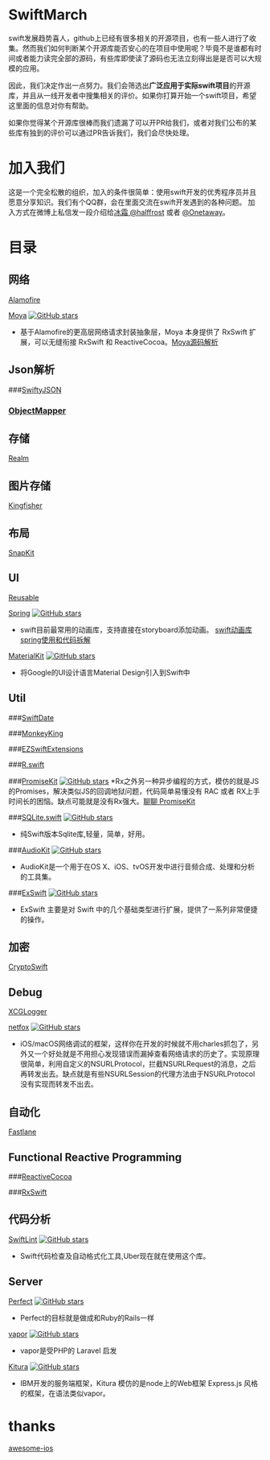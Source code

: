 # SwiftMarch
swift发展趋势喜人，github上已经有很多相关的开源项目，也有一些人进行了收集。然而我们如何判断某个开源库能否安心的在项目中使用呢？毕竟不是谁都有时间或者能力读完全部的源码，有些库即使读了源码也无法立刻得出是是否可以大规模的应用。

因此，我们决定作出一点努力。我们会筛选出**广泛应用于实际swift项目**的开源库，并且从一线开发者中搜集相关的评价。如果你打算开始一个swift项目，希望这里面的信息对你有帮助。

如果你觉得某个开源库很棒而我们遗漏了可以开PR给我们，或者对我们公布的某些库有独到的评价可以通过PR告诉我们，我们会尽快处理。

# 加入我们
这是一个完全松散的组织，加入的条件很简单：使用swift开发的优秀程序员并且愿意分享知识。我们有个QQ群，会在里面交流在swift开发遇到的各种问题。
加入方式在微博上私信发一段介绍给[冰霜 @halffrost]( http://weibo.com/u/1936502837) 或者 [@Onetaway](http://weibo.com/u/1683298872)。

# 目录

## 网络
 [Alamofire](https://github.com/Alamofire/Alamofire)

 [Moya](https://github.com/Moya/Moya)  [![GitHub stars](https://img.shields.io/github/stars/Moya/Moya.svg)]()
  * 基于Alamofire的更高层网络请求封装抽象层，Moya 本身提供了 RxSwift 扩展，可以无缝衔接 RxSwift 和 ReactiveCocoa。[Moya源码解析](http://blog.inet198.cn/?lh844386434/article/details/51818017)

## Json解析
###[SwiftyJSON](https://github.com/SwiftyJSON/SwiftyJSON)

### [ObjectMapper](https://github.com/Hearst-DD/ObjectMapper)

## 存储
[Realm](https://realm.io/cn)

## 图片存储
[Kingfisher](https://github.com/onevcat/Kingfisher)

## 布局
[SnapKit](https://github.com/SnapKit/SnapKit)

## UI
[Reusable](https://github.com/AliSoftware/Reusable)

[Spring](https://github.com/MengTo/Spring)  [![GitHub stars](https://img.shields.io/github/stars/MengTo/Spring.svg)]()
 * swift目前最常用的动画库，支持直接在storyboard添加动画。 [swift动画库spring使用和代码拆解](http://liuyanwei.jumppo.com/2015/11/22/iOS-library-spring.html)

[MaterialKit](https://github.com/nghialv/MaterialKit) [![GitHub stars](https://img.shields.io/github/stars/nghialv/MaterialKit.svg)]()
 * 将Google的UI设计语言Material Design引入到Swift中
 
## Util
###[SwiftDate](https://github.com/malcommac/SwiftDate)

###[MonkeyKing](https://github.com/nixzhu/MonkeyKing)

###[EZSwiftExtensions](https://github.com/goktugyil/EZSwiftExtensions)

###[R.swift](https://github.com/mac-cain13/R.swift)

###[PromiseKit](https://github.com/mxcl/PromiseKit) [![GitHub stars](https://img.shields.io/github/stars/mxcl/PromiseKit.svg)]()
 *Rx之外另一种异步编程的方式，模仿的就是JS的Promises，解决类似JS的回调地狱问题，代码简单易懂没有 RAC 或者 RX上手时间长的困恼。缺点可能就是没有Rx强大。[聊聊 PromiseKit
](http://swiftcafe.io/2016/07/17/promisekit/)




###[SQLite.swift](https://github.com/stephencelis/SQLite.swift) [![GitHub stars](https://img.shields.io/github/stars/stephencelis/SQLite.swift.svg)]()
 * 纯Swift版本Sqlite库,轻量，简单，好用。

###[AudioKit](https://github.com/audiokit/AudioKit) [![GitHub stars](https://img.shields.io/github/stars/audiokit/AudioKit.svg)]()
 * AudioKit是一个用于在OS X、iOS、tvOS开发中进行音频合成、处理和分析的工具集。


###[ExSwift](https://github.com/pNre/ExSwift)  [![GitHub stars](https://img.shields.io/github/stars/pNre/ExSwift.svg)]()
 * ExSwift 主要是对 Swift 中的几个基础类型进行扩展，提供了一系列非常便捷的操作。

## 加密
[CryptoSwift](https://github.com/krzyzanowskim/CryptoSwift)

## Debug
[XCGLogger](https://github.com/DaveWoodCom/XCGLogger)

[netfox](https://github.com/kasketis/netfox)   [![GitHub stars](https://img.shields.io/github/stars/kasketis/netfox.svg)]()
 * iOS/macOS网络调试的框架，这样你在开发的时候就不用charles抓包了，另外又一个好处就是不用担心发现错误而漏掉查看网络请求的历史了。实现原理很简单，利用自定义的NSURLProtocol，拦截NSURLRequest的消息，之后再转发出去。缺点就是有些NSURLSession的代理方法由于NSURLProtocol没有实现而转发不出去。
 
## 自动化
[Fastlane](https://github.com/fastlane/fastlane)

## Functional Reactive Programming
###[ReactiveCocoa](https://github.com/ReactiveCocoa/ReactiveCocoa)

###[RxSwift](https://github.com/ReactiveX/RxSwift)

## 代码分析
[SwiftLint](https://github.com/realm/SwiftLint)  [![GitHub stars](https://img.shields.io/github/stars/realm/SwiftLint.svg)]()
 * Swift代码检查及自动格式化工具,Uber现在就在使用这个库。


## Server
[Perfect](https://github.com/PerfectlySoft/Perfect) [![GitHub stars](https://img.shields.io/github/stars/PerfectlySoft/Perfect.svg)]()
 * Perfect的目标就是做成和Ruby的Rails一样

[vapor](https://github.com/vapor/vapor) [![GitHub stars](https://img.shields.io/github/stars/vapor/vapor.svg)]()
 * vapor是受PHP的 Laravel 启发

[Kitura](https://github.com/IBM-Swift/Kitura) [![GitHub stars](https://img.shields.io/github/stars/IBM-Swift/Kitura.svg)]()
 * IBM开发的服务端框架，Kitura 模仿的是node上的Web框架 Express.js 风格的框架，在语法类似vapor。

# thanks
[awesome-ios](https://github.com/vsouza/awesome-ios)




